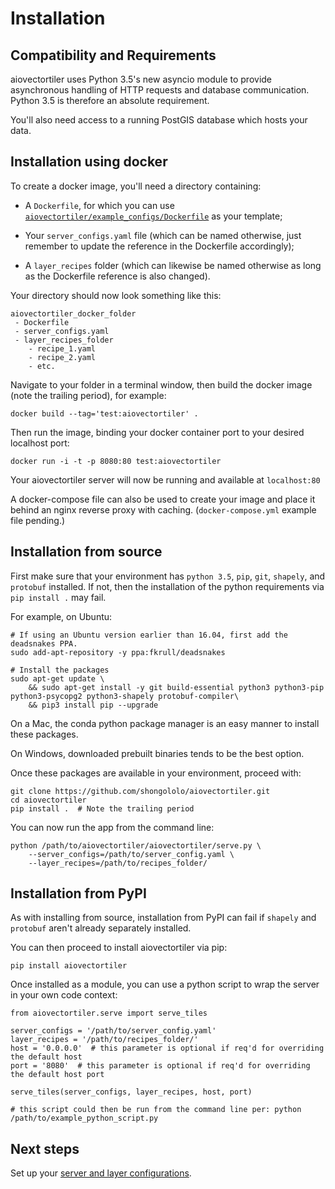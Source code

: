 # Installation

## Compatibility and Requirements

aiovectortiler uses Python 3.5's new asyncio module to provide asynchronous handling of HTTP requests and database communication.
Python 3.5 is therefore an absolute requirement.

You'll also need access to a running PostGIS database which hosts your data.

## Installation using docker

To create a docker image, you'll need a directory containing:  

* A `Dockerfile`, for which you can use [`aiovectortiler/example_configs/Dockerfile`](https://github.com/shongololo/aiovectortiler/blob/master/example_configs/Dockerfile) as your template;

* Your `server_configs.yaml` file (which can be named otherwise, just remember to update the reference in the Dockerfile accordingly);

* A `layer_recipes` folder (which can likewise be named otherwise as long as the Dockerfile reference is also changed).

Your directory should now look something like this:
```
aiovectortiler_docker_folder
 - Dockerfile
 - server_configs.yaml
 - layer_recipes_folder
    - recipe_1.yaml
    - recipe_2.yaml
    - etc.
```
Navigate to your folder in a terminal window, then build the docker image (note the trailing period), for example:
```
docker build --tag='test:aiovectortiler' .
```
Then run the image, binding your docker container port to your desired localhost port:
```
docker run -i -t -p 8080:80 test:aiovectortiler
```

Your aiovectortiler server will now be running and available at `localhost:80`

A docker-compose file can also be used to create your image and place it behind an nginx reverse proxy with caching.
(`docker-compose.yml` example file pending.)

## Installation from source

First make sure that your environment has `python 3.5`, `pip`, `git`, `shapely`, and `protobuf` installed.
If not, then the installation of the python requirements via `pip install .` may fail.

For example, on Ubuntu:
```
# If using an Ubuntu version earlier than 16.04, first add the deadsnakes PPA.
sudo add-apt-repository -y ppa:fkrull/deadsnakes

# Install the packages
sudo apt-get update \
    && sudo apt-get install -y git build-essential python3 python3-pip python3-psycopg2 python3-shapely protobuf-compiler\
    && pip3 install pip --upgrade
```
On a Mac, the conda python package manager is an easy manner to install these packages.

On Windows, downloaded prebuilt binaries tends to be the best option.

Once these packages are available in your environment, proceed with:
```
git clone https://github.com/shongololo/aiovectortiler.git
cd aiovectortiler
pip install .  # Note the trailing period
```
You can now run the app from the command line:
```
python /path/to/aiovectortiler/aiovectortiler/serve.py \
    --server_configs=/path/to/server_config.yaml \
    --layer_recipes=/path/to/recipes_folder/
```

## Installation from PyPI

As with installing from source, installation from PyPI can fail if `shapely` and `protobuf` aren't already separately installed.

You can then proceed to install aiovectortiler via pip: 
```
pip install aiovectortiler
```

Once installed as a module, you can use a python script to wrap the server in your own code context:
```
from aiovectortiler.serve import serve_tiles

server_configs = '/path/to/server_config.yaml'
layer_recipes = '/path/to/recipes_folder/'
host = '0.0.0.0'  # this parameter is optional if req'd for overriding the default host
port = '8080'  # this parameter is optional if req'd for overriding the default host port

serve_tiles(server_configs, layer_recipes, host, port)

# this script could then be run from the command line per: python /path/to/example_python_script.py
```

## Next steps

Set up your [server and layer configurations](config.md).
